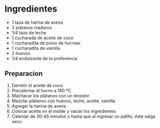 # Ingredientes

* 1 taza de harina de avena
* 2 plátanos maduros
* 1/4 taza de leche
* 1 cucharada de aceite de coco
* 1 cucharadita de polvo de hornear
* 1 cucharadita de vainilla
* 2 huevos
* 1/4 endulzante de tu preferencia

## Preparacion

1. Derretir el aceite de coco
2. Precalentar el horno a 180 ºC
3. Machacar los plátanos con un tenedor
4. Mezclar plátanos con huevos, leche, aceite, vainilla
5. Agregar la harina de avena
6. Colocar aceite en el molde y vaciar los ingredientes
7. Calentar de 30-45 minutos o hasta que al ingresar un palillo, éste salga seco.
